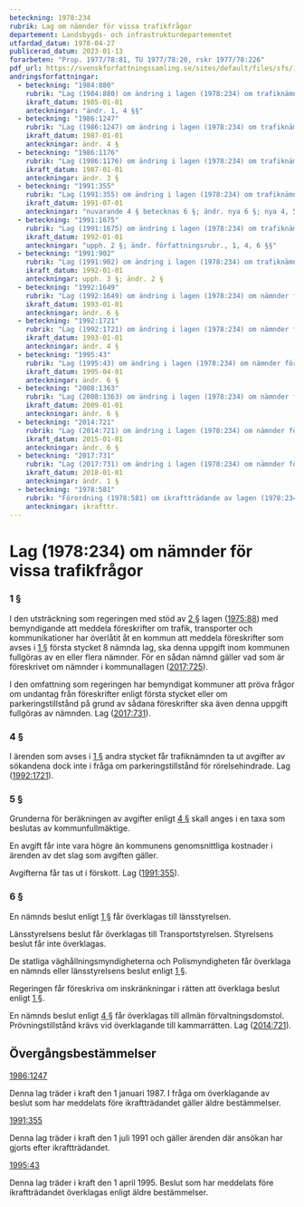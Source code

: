 ```yaml
---
beteckning: 1978:234
rubrik: Lag om nämnder för vissa trafikfrågor
departement: Landsbygds- och infrastrukturdepartementet
utfardad_datum: 1978-04-27
publicerad_datum: 2023-01-13
forarbeten: "Prop. 1977/78:81, TU 1977/78:20, rskr 1977/78:226"
pdf_url: https://svenskforfattningssamling.se/sites/default/files/sfs/1978-04/SFS1978-234.pdf
andringsforfattningar:
  - beteckning: "1984:880"
    rubrik: "Lag (1984:880) om ändring i lagen (1978:234) om trafiknämnd"
    ikraft_datum: 1985-01-01
    anteckningar: "ändr. 1, 4 §§"
  - beteckning: "1986:1247"
    rubrik: "Lag (1986:1247) om ändring i lagen (1978:234) om trafiknämnd"
    ikraft_datum: 1987-01-01
    anteckningar: ändr. 4 §
  - beteckning: "1986:1176"
    rubrik: "Lag (1986:1176) om ändring i lagen (1978:234) om trafiknämnd"
    ikraft_datum: 1987-01-01
    anteckningar: ändr. 3 §
  - beteckning: "1991:355"
    rubrik: "Lag (1991:355) om ändring i lagen (1978:234) om trafiknämnd"
    ikraft_datum: 1991-07-01
    anteckningar: "nuvarande 4 § betecknas 6 §; ändr. nya 6 §; nya 4, 5 §§"
  - beteckning: "1991:1675"
    rubrik: "Lag (1991:1675) om ändring i lagen (1978:234) om trafiknämnd"
    ikraft_datum: 1992-01-01
    anteckningar: "upph. 2 §; ändr. författningsrubr., 1, 4, 6 §§"
  - beteckning: "1991:902"
    rubrik: "Lag (1991:902) om ändring i lagen (1978:234) om trafiknämnd"
    ikraft_datum: 1992-01-01
    anteckningar: upph. 3 §; ändr. 2 §
  - beteckning: "1992:1649"
    rubrik: "Lag (1992:1649) om ändring i lagen (1978:234) om nämnder för vissa trafikfrågor"
    ikraft_datum: 1993-01-01
    anteckningar: ändr. 6 §
  - beteckning: "1992:1721"
    rubrik: "Lag (1992:1721) om ändring i lagen (1978:234) om nämnder för vissa trafikfrågor"
    ikraft_datum: 1993-01-01
    anteckningar: ändr. 4 §
  - beteckning: "1995:43"
    rubrik: "Lag (1995:43) om ändring i lagen (1978:234) om nämnder för vissa trafikfrågor"
    ikraft_datum: 1995-04-01
    anteckningar: ändr. 6 §
  - beteckning: "2008:1363"
    rubrik: "Lag (2008:1363) om ändring i lagen (1978:234) om nämnder för vissa trafikfrågor"
    ikraft_datum: 2009-01-01
    anteckningar: ändr. 6 §
  - beteckning: "2014:721"
    rubrik: "Lag (2014:721) om ändring i lagen (1978:234) om nämnder för vissa trafikfrågor"
    ikraft_datum: 2015-01-01
    anteckningar: ändr. 6 §
  - beteckning: "2017:731"
    rubrik: "Lag (2017:731) om ändring i lagen (1978:234) om nämnder för vissa trafikfrågor"
    ikraft_datum: 2018-01-01
    anteckningar: ändr. 1 §
  - beteckning: "1978:581"
    rubrik: "Förordning (1978:581) om ikraftträdande av lagen (1978:234) om trafiknämnd"
    anteckningar: ikrafttr.
---
```


# Lag (1978:234) om nämnder för vissa trafikfrågor

### 1 §

I den utsträckning som regeringen med stöd av [2 §](#2) lagen ([1975:88](https://selex.se/eli/sfs/1975/88)) med bemyndigande att meddela föreskrifter om trafik, transporter och kommunikationer har överlåtit åt en kommun att meddela föreskrifter som avses i [1 §](#1) första stycket 8 nämnda lag, ska denna uppgift inom kommunen fullgöras av en eller flera nämnder. För en sådan nämnd gäller vad som är föreskrivet om nämnder i kommunallagen ([2017:725](https://selex.se/eli/sfs/2017/725)).

I den omfattning som regeringen har bemyndigat kommuner att pröva frågor om undantag från föreskrifter enligt första stycket eller om parkeringstillstånd på grund av sådana föreskrifter ska även denna uppgift fullgöras av nämnden. Lag ([2017:731](https://selex.se/eli/sfs/2017/731)).

### 4 §

I ärenden som avses i [1 §](#1) andra stycket får trafiknämnden ta ut avgifter av sökandena dock inte i fråga om parkeringstillstånd för rörelsehindrade. Lag ([1992:1721](https://selex.se/eli/sfs/1992/1721)).

### 5 §

Grunderna för beräkningen av avgifter enligt [4 §](#4) skall anges i en taxa som beslutas av kommunfullmäktige.

En avgift får inte vara högre än kommunens genomsnittliga kostnader i ärenden av det slag som avgiften gäller.

Avgifterna får tas ut i förskott. Lag ([1991:355](https://selex.se/eli/sfs/1991/355)).

### 6 §

En nämnds beslut enligt [1 §](#1) får överklagas till länsstyrelsen.

Länsstyrelsens beslut får överklagas till Transportstyrelsen. Styrelsens beslut får inte överklagas.

De statliga väghållningsmyndigheterna och Polismyndigheten får överklaga en nämnds eller länsstyrelsens beslut enligt [1 §](#1).

Regeringen får föreskriva om inskränkningar i rätten att överklaga beslut enligt [1 §](#1).

En nämnds beslut enligt [4 §](#4) får överklagas till allmän förvaltningsdomstol. Prövningstillstånd krävs vid överklagande till kammarrätten. Lag ([2014:721](https://selex.se/eli/sfs/2014/721)).

## Övergångsbestämmelser

[1986:1247](https://selex.se/eli/sfs/1986/1247)

Denna lag träder i kraft den 1 januari 1987. I fråga om överklagande av beslut som har meddelats före ikraftträdandet gäller äldre bestämmelser.

[1991:355](https://selex.se/eli/sfs/1991/355)

Denna lag träder i kraft den 1 juli 1991 och gäller ärenden där ansökan har gjorts efter ikraftträdandet.

[1995:43](https://selex.se/eli/sfs/1995/43)

Denna lag träder i kraft den 1 april 1995. Beslut som har meddelats före ikraftträdandet överklagas enligt äldre bestämmelser.